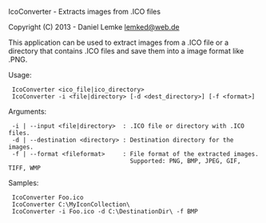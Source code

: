 IcoConverter - Extracts images from .ICO files

Copyright (C) 2013 - Daniel Lemke <lemked@web.de>

This application can be used to extract images from a .ICO 
file or a directory that contains .ICO files and save them
into a image format like .PNG.

  Usage:

     IcoConverter <ico_file|ico_directory>
     IcoConverter -i <file|directory> [-d <dest_directory>] [-f <format>]

  Arguments:

     -i | --input <file|directory>  : .ICO file or directory with .ICO files.
     -d | --destination <directory> : Destination directory for the images.
     -f | --format <fileformat>     : File format of the extracted images.
                                      Supported: PNG, BMP, JPEG, GIF, TIFF, WMP

  Samples:

     IcoConverter Foo.ico
     IcoConverter C:\MyIconCollection\
     IcoConverter -i Foo.ico -d C:\DestinationDir\ -f BMP